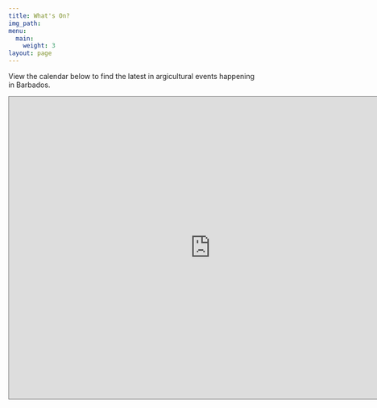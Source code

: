 ```yaml
---
title: What's On?
img_path:
menu:
  main:
    weight: 3
layout: page
---
```


View the calendar below to find the latest in argicultural events happening in Barbados.

<iframe src="https://calendar.google.com/calendar/b/2/embed?height=600&amp;wkst=1&amp;bgcolor=%230B8043&amp;ctz=America%2FBarbados&amp;src=ZGVwbGFudHVobWFuQGdtYWlsLmNvbQ&amp;color=%2322AA99&amp;title=What&#39;s%20On%20in%20Agriculture%20in%20Barbados%3F&amp;showTz=1&amp;showCalendars=0&amp;showTabs=1&amp;showPrint=0&amp;showDate=1" style="border:solid 1px #777" width="800" height="600" frameborder="0" scrolling="no"></iframe>